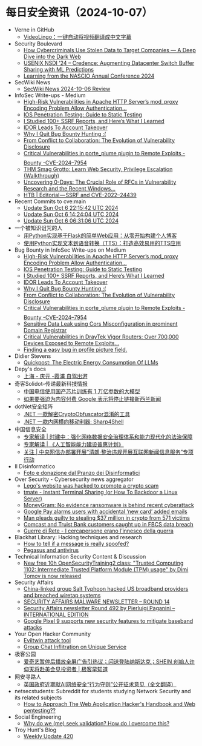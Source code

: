 # 每日安全资讯（2024-10-07）

- Verne in GitHub
  - [VideoLingo：一键自动将视频翻译成中文字幕](https://blog.einverne.info/post/2024/10/videolingo.html)
- Security Boulevard
  - [How Cybercriminals Use Stolen Data to Target Companies — A Deep Dive into the Dark Web](https://securityboulevard.com/2024/10/how-cybercriminals-use-stolen-data-to-target-companies-a-deep-dive-into-the-dark-web/)
  - [USENIX NSDI ’24 – Credence: Augmenting Datacenter Switch Buffer Sharing with ML Predictions](https://securityboulevard.com/2024/10/usenix-nsdi-24-credence-augmenting-datacenter-switch-buffer-sharing-with-ml-predictions/)
  - [Learning from the NASCIO Annual Conference 2024](https://securityboulevard.com/2024/10/learning-from-the-nascio-annual-conference-2024/)
- SecWiki News
  - [SecWiki News 2024-10-06 Review](http://www.sec-wiki.com/?2024-10-06)
- InfoSec Write-ups - Medium
  - [High-Risk Vulnerabilities in Apache HTTP Server’s mod_proxy Encoding Problem Allow Authentication…](https://infosecwriteups.com/high-risk-vulnerabilities-in-apache-http-servers-mod-proxy-encoding-problem-allow-authentication-cbe8d422738d?source=rss----7b722bfd1b8d---4)
  - [IOS Penetration Testing: Guide to Static Testing](https://infosecwriteups.com/ios-penetration-testing-guide-to-static-analysis-4a9dea5d672d?source=rss----7b722bfd1b8d---4)
  - [I Studied 100+ SSRF Reports, and Here’s What I Learned](https://infosecwriteups.com/i-studied-100-ssrf-reports-and-heres-what-i-learned-1654c72ee2df?source=rss----7b722bfd1b8d---4)
  - [IDOR Leads To Account Takeover](https://infosecwriteups.com/idor-leads-to-account-takeover-28fe6e300a49?source=rss----7b722bfd1b8d---4)
  - [Why I Quit Bug Bounty Hunting :(](https://infosecwriteups.com/why-i-quit-bug-bounty-hunting-95e81c907a6f?source=rss----7b722bfd1b8d---4)
  - [From Conflict to Collaboration: The Evolution of Vulnerability Disclosure](https://infosecwriteups.com/understanding-coordinated-vulnerability-disclosure-cvd-vulnerability-disclosure-programs-vdp-27ea33c882e0?source=rss----7b722bfd1b8d---4)
  - [Critical Vulnerabilities in porte_plume plugin to Remote Exploits -$$$$ Bounty -CVE-2024–7954](https://infosecwriteups.com/critical-vulnerabilities-in-porte-plume-plugin-to-remote-exploits-bounty-cve-2024-7954-3dbee45134ac?source=rss----7b722bfd1b8d---4)
  - [THM Smag Grotto: Learn Web Security, Privilege Escalation (Walkthrough)](https://infosecwriteups.com/thm-smag-grotto-learn-web-security-privilege-escalation-walkthrough-637fe042f292?source=rss----7b722bfd1b8d---4)
  - [Uncovering 0-Days: The Crucial Role of RFCs in Vulnerability Research and the Recent Windows…](https://infosecwriteups.com/uncovering-0-days-the-crucial-role-of-rfcs-in-vulnerability-research-and-the-recent-windows-de6b7538e54f?source=rss----7b722bfd1b8d---4)
  - [HTB | Editorial — SSRF and CVE-2022–24439](https://infosecwriteups.com/htb-editorial-ssrf-and-cve-2022-24439-c1feb9f343fc?source=rss----7b722bfd1b8d---4)
- Recent Commits to cve:main
  - [Update Sun Oct  6 22:15:42 UTC 2024](https://github.com/trickest/cve/commit/7162189de1ba5182c37cc5b7be0a825f0b14d275)
  - [Update Sun Oct  6 14:24:04 UTC 2024](https://github.com/trickest/cve/commit/00c5241344d01650a97718b8eba98f33afc385c2)
  - [Update Sun Oct  6 06:31:06 UTC 2024](https://github.com/trickest/cve/commit/8f8e9a8b7b7849c51104bd14f8f1b0ea3ee68c06)
- 一个被知识诅咒的人
  - [用Python实现基于Flask的简单Web应用：从零开始构建个人博客](https://blog.csdn.net/nokiaguy/article/details/142714761)
  - [使用Python实现文本到语音转换（TTS）：打造高效易用的TTS应用](https://blog.csdn.net/nokiaguy/article/details/142714801)
- Bug Bounty in InfoSec Write-ups on Medium
  - [High-Risk Vulnerabilities in Apache HTTP Server’s mod_proxy Encoding Problem Allow Authentication…](https://infosecwriteups.com/high-risk-vulnerabilities-in-apache-http-servers-mod-proxy-encoding-problem-allow-authentication-cbe8d422738d?source=rss----7b722bfd1b8d--bug_bounty)
  - [IOS Penetration Testing: Guide to Static Testing](https://infosecwriteups.com/ios-penetration-testing-guide-to-static-analysis-4a9dea5d672d?source=rss----7b722bfd1b8d--bug_bounty)
  - [I Studied 100+ SSRF Reports, and Here’s What I Learned](https://infosecwriteups.com/i-studied-100-ssrf-reports-and-heres-what-i-learned-1654c72ee2df?source=rss----7b722bfd1b8d--bug_bounty)
  - [IDOR Leads To Account Takeover](https://infosecwriteups.com/idor-leads-to-account-takeover-28fe6e300a49?source=rss----7b722bfd1b8d--bug_bounty)
  - [Why I Quit Bug Bounty Hunting :(](https://infosecwriteups.com/why-i-quit-bug-bounty-hunting-95e81c907a6f?source=rss----7b722bfd1b8d--bug_bounty)
  - [From Conflict to Collaboration: The Evolution of Vulnerability Disclosure](https://infosecwriteups.com/understanding-coordinated-vulnerability-disclosure-cvd-vulnerability-disclosure-programs-vdp-27ea33c882e0?source=rss----7b722bfd1b8d--bug_bounty)
  - [Critical Vulnerabilities in porte_plume plugin to Remote Exploits -$$$$ Bounty -CVE-2024–7954](https://infosecwriteups.com/critical-vulnerabilities-in-porte-plume-plugin-to-remote-exploits-bounty-cve-2024-7954-3dbee45134ac?source=rss----7b722bfd1b8d--bug_bounty)
  - [Sensitive Data Leak using Cors Misconfiguration in prominent Domain Registrar](https://infosecwriteups.com/sensitive-data-leak-using-cors-misconfiguration-in-prominent-domain-registrar-b3010e4e6501?source=rss----7b722bfd1b8d--bug_bounty)
  - [Critical Vulnerabilities in DrayTek Vigor Routers: Over 700,000 Devices Exposed to Remote Exploits…](https://infosecwriteups.com/critical-vulnerabilities-in-draytek-vigor-routers-over-700-000-devices-exposed-to-remote-exploits-2f3f731b50d9?source=rss----7b722bfd1b8d--bug_bounty)
  - [Finding a easy bug in profile picture field.](https://infosecwriteups.com/finding-a-easy-bug-in-profile-picture-field-a9b5f853a5bf?source=rss----7b722bfd1b8d--bug_bounty)
- Didier Stevens
  - [Quickpost: The Electric Energy Consumption Of LLMs](https://blog.didierstevens.com/2024/10/06/quickpost-the-electric-energy-consumption-of-llms/)
- Depy's docs
  - [上海 - 庆元 -霞浦 自驾出游](https://wiki.rce.ink/view/?view_id=232)
- 奇客Solidot–传递最新科技情报
  - [中国电信使用国产芯片训练有 1 万亿参数的大模型](https://www.solidot.org/story?sid=79412)
  - [如果要强迫为内容付费 Google 表示将停止链接新西兰新闻](https://www.solidot.org/story?sid=79411)
- dotNet安全矩阵
  - [.NET 一款解密CryptoObfuscator混淆的工具](https://mp.weixin.qq.com/s?__biz=MzUyOTc3NTQ5MA==&mid=2247495833&idx=2&sn=bfecb4cd26a7a61a423fb0cee4cfed5e&chksm=fa595e74cd2ed762b97aea9d3cbfb0ca9601b968c6fcfd77da403e1b908008d4946728bde948&scene=58&subscene=0#rd)
  - [.NET 一款内网横向移动利器: Sharp4Shell](https://mp.weixin.qq.com/s?__biz=MzUyOTc3NTQ5MA==&mid=2247495833&idx=3&sn=4cd799b6f90035188faae8f55c16c3a0&chksm=fa595e74cd2ed762cd6940236fe04f9b871536048205c93fdf5070383e944c19329c3b4004ec&scene=58&subscene=0#rd)
- 中国信息安全
  - [专家解读 | 时建中：强化网络数据安全治理体系和能力现代化的法治保障](https://mp.weixin.qq.com/s?__biz=MzA5MzE5MDAzOA==&mid=2664226696&idx=1&sn=85a9d0f3e453400740311552ddeecda5&chksm=8b59dd71bc2e5467c9242a83991f6f25518105f47f1ea3a2916111a9ac6bf6829c125dce99f5&scene=58&subscene=0#rd)
  - [专家解读 | 《人工智能能力建设普惠计划》](https://mp.weixin.qq.com/s?__biz=MzA5MzE5MDAzOA==&mid=2664226696&idx=2&sn=06498a8926a63ebca3149dc649fac227&chksm=8b59dd71bc2e546754912f2ea34e47425fee7ae1c3f6495d4c134dba2f81addef5424e77167a&scene=58&subscene=0#rd)
  - [关注 | 中央网信办部署开展“清朗·整治违规开展互联网新闻信息服务”专项行动](https://mp.weixin.qq.com/s?__biz=MzA5MzE5MDAzOA==&mid=2664226696&idx=3&sn=52e0c1bcb6bdcb59b93e3402e3d0ed03&chksm=8b59dd71bc2e54677b3df2c19da04773db963735e90abffde9ec558165231f17d73266ff5e03&scene=58&subscene=0#rd)
- Il Disinformatico
  - [Foto e donazione dal Pranzo dei Disinformatici](http://attivissimo.blogspot.com/2024/10/foto-e-donazione-dal-pranzo-dei.html)
- Over Security - Cybersecurity news aggregator
  - [Lego's website was hacked to promote a crypto scam](https://www.engadget.com/cybersecurity/legos-website-was-hacked-to-promote-a-crypto-scam-140045757.html?guccounter=1&guce_referrer=aHR0cHM6Ly90LmNvLw&guce_referrer_sig=AQAAAD1REiXqjZBBOabLuRxhOY_ZtdGfnTPI_i0zhG34qYn5smZO7sHuQ6-Www1-fNVOgPFoqItsuiv3epYmASONgqywcnCwYjyYoKFB1pKn5CycdSIGBopfFEog5Vfgj226DxCAyaTSg0rn2ORzC4H7rJP6Hdl1BRLGAcMObXbhbq2u)
  - [tmate - Instant Terminal Sharing (or How To Backdoor a Linux Server)](https://dfir.ch/posts/tmate_as_a_backdoor/)
  - [MoneyGram: No evidence ransomware is behind recent cyberattack](https://www.bleepingcomputer.com/news/security/moneygram-no-evidence-ransomware-is-behind-recent-cyberattack/)
  - [Google Pay alarms users with accidental ‘new card’ added emails](https://www.bleepingcomputer.com/news/security/google-pay-alarms-users-with-accidental-new-card-added-emails/)
  - [Man pleads guilty to stealing $37 million in crypto from 571 victims](https://www.bleepingcomputer.com/news/legal/man-pleads-guilty-to-stealing-37-million-in-crypto-from-571-victims/)
  - [Comcast and Truist Bank customers caught up in FBCS data breach](https://www.bleepingcomputer.com/news/security/comcast-and-truist-bank-customers-caught-up-in-fbcs-data-breach/)
  - [Guerre di Rete - I cercapersone erano l’innesco della guerra](https://guerredirete.substack.com/p/guerre-di-rete-i-cercapersone-erano)
- Blackhat Library: Hacking techniques and research
  - [How to tell if a message is really spoofed?](https://www.reddit.com/r/blackhat/comments/1fxlcda/how_to_tell_if_a_message_is_really_spoofed/)
  - [Pegasus and antivirus](https://www.reddit.com/r/blackhat/comments/1fxb7h6/pegasus_and_antivirus/)
- Technical Information Security Content & Discussion
  - [New free 10h OpenSecurityTraining2 class: "Trusted Computing 1102: Intermediate Trusted Platform Module (TPM) usage" by Dimi Tomov is now released](https://www.reddit.com/r/netsec/comments/1fxeijb/new_free_10h_opensecuritytraining2_class_trusted/)
- Security Affairs
  - [China-linked group Salt Typhoon hacked US broadband providers and breached wiretap systems](https://securityaffairs.com/169460/apt/salt-typhoon-hacked-us-broadband-providers.html)
  - [SECURITY AFFAIRS MALWARE NEWSLETTER – ROUND 14](https://securityaffairs.com/169427/malware/security-affairs-malware-newsletter-round-14.html)
  - [Security Affairs newsletter Round 492 by Pierluigi Paganini – INTERNATIONAL EDITION](https://securityaffairs.com/169417/breaking-news/security-affairs-newsletter-round-492-by-pierluigi-paganini-international-edition.html)
  - [Google Pixel 9 supports new security features to mitigate baseband attacks](https://securityaffairs.com/169402/security/google-pixel-9-mitigates-baseband-attacks.html)
- Your Open Hacker Community
  - [Eviltwin attack tool](https://www.reddit.com/r/HowToHack/comments/1fxcygd/eviltwin_attack_tool/)
  - [Group Chat Inflitration on Unique Service](https://www.reddit.com/r/HowToHack/comments/1fxbtva/group_chat_inflitration_on_unique_service/)
- 极客公园
  - [爱奇艺暂停后播放全屏广告引热议；闪送登陆纳斯达克；SHEIN 创始人许仰天将赴美会见投资者 | 极客早知道](https://mp.weixin.qq.com/s?__biz=MTMwNDMwODQ0MQ==&mid=2653056366&idx=1&sn=ce3275394f0a61c4cb5af4c213b7f413&chksm=7e5710d8492099ce53bde6afd3d21e56c128983f5fd5523b3de8e60e09000ebdd1dc6fec75f9&scene=58&subscene=0#rd)
- 网安寻路人
  - [英国政府近期就AI网络安全“行为守则”公开征求意见（全文翻译）](https://mp.weixin.qq.com/s?__biz=MzIxODM0NDU4MQ==&mid=2247504737&idx=1&sn=f6cbc1f2c51e97b6f438e8b087786f29&chksm=97e96e8ba09ee79debe9ee2f413faf848f82e61fc8b7a4c579be01ca511c0ef4eb3af557237a&scene=58&subscene=0#rd)
- netsecstudents: Subreddit for students studying Network Security and its related subjects
  - [How to Approach The Web Application Hacker's Handbook and Web pentesting??](https://www.reddit.com/r/netsecstudents/comments/1fxjm9j/how_to_approach_the_web_application_hackers/)
- Social Engineering
  - [Why do we (me) seek validation? How do I overcome this?](https://www.reddit.com/r/SocialEngineering/comments/1fx4zcg/why_do_we_me_seek_validation_how_do_i_overcome/)
- Troy Hunt's Blog
  - [Weekly Update 420](https://www.troyhunt.com/weekly-update-420/)
